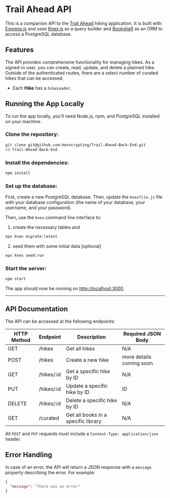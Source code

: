 # Trail Ahead API

This is a companion API to the [Trail Ahead](https://github.com/DQuaya/Trail-Ahead-Front-End) hiking application. It is built with [Express.js](https://expressjs.com/) and uses [Knex.js](http://knexjs.org/) as a query builder and [Bookshelf](https://bookshelfjs.org/) as an ORM to access a PostgreSQL database.

## Features

The API provides comprehensive functionality for managing hikes. As a signed-in user, you can create, read, update, and delete a planned hike. Outside of the authenticated routes, there are a select number of curated hikes that can be accessed.

- Each **Hike** has a `hikeLeader`.

## Running the App Locally

To run the app locally, you'll need Node.js, npm, and PostgreSQL installed on your machine.

### Clone the repository:

```bash
git clone git@github.com:kevncrypting/Trail-Ahead-Back-End.git
cd Trail-Ahead-Back-End
```

### Install the dependencies:

```bash
npm install
```

### Set up the database:

First, create a new PostgreSQL database. Then, update the `knexfile.js` file with your database configuration (the name of your database, your username, and your password).

Then, use the `knex` command line interface to:

1. create the necessary tables and 


```bash
npx knex migrate:latest
```
2. seed them with some initial data [optional]

```bash
npx knex seed:run
```

### Start the server:

```bash
npm start
```

The app should now be running on [http://localhost:3000](http://localhost:3000).

----

## API Documentation

The API can be accessed at the following endpoints:


| HTTP Method | Endpoint                 | Description                                      | Required JSON Body                           |
|-------------|--------------------------|--------------------------------------------------|----------------------------------------------|
| GET         | /hikes                   | Get all hikes                                    | N/A                                          |
| POST        | /hikes                   | Create a new hike                                | more details coming soon                     |
| GET         | /hikes/:id               | Get a specific hike by ID                        | N/A                                          |
| PUT         | /hikes/:id               | Update a specific hike by ID                     | ID                                           |
| DELETE      | /hikes/:id               | Delete a specific hike by ID                     | N/A                                          |
| GET         | /curated                 | Get all books in a specific library              | N/A                                          |


All `POST` and `PUT` requests must include a `Content-Type: application/json` header.

## Error Handling

In case of an error, the API will return a JSON response with a `message` property describing the error. For example:

```json
{
  "message": "There was an error"
}
```
